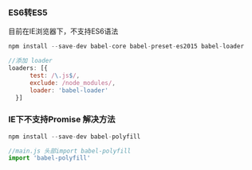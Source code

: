 ### ES6转ES5

目前在IE浏览器下，不支持ES6语法

```javascript
npm install --save-dev babel-core babel-preset-es2015 babel-loader

//添加 loader
loaders: [{    
      test: /\.js$/,    
      exclude: /node_modules/,    
      loader: 'babel-loader'    
  }]  
```

### IE下不支持Promise 解决方法

```javascript
npm install --save-dev babel-polyfill

//main.js 头部import babel-polyfill
import 'babel-polyfill'
```
